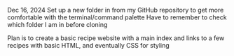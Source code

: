 Dec 16, 2024
Set up a new folder in from my GitHub repository to get more comfortable with the terminal/command palette
Have to remember to check which folder I am in before cloning

Plan is to create a basic recipe website with a main index and links to a few recipes with basic HTML, and eventually CSS for styling